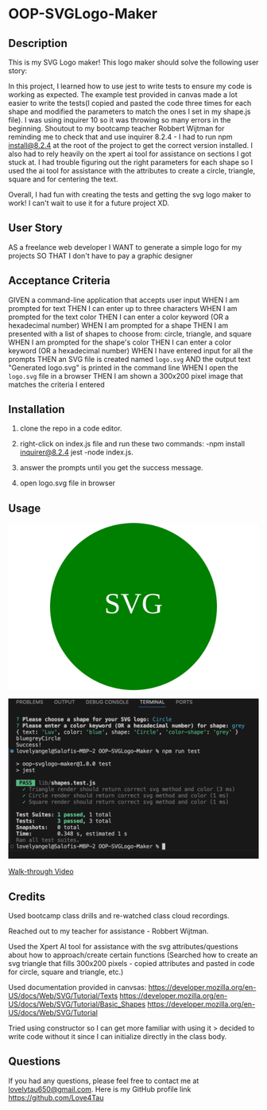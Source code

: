 # OOP-SVGLogo-Maker

## Description

This is my SVG Logo maker! This logo maker should solve the following user story:

In this project, I learned how to use jest to write tests to ensure my code is working as expected. The example test provided in canvas made a lot easier to write the tests(I copied and pasted the code three times for each shape and modified the parameters to match the ones I set in my shape.js file). I was using inquirer 10 so it was throwing so many errors in the beginning. Shoutout to my bootcamp teacher Robbert Wijtman for reminding me to check that and use inquirer 8.2.4 - I had to run npm install@8.2.4 at the root of the project to get the correct version installed. I also had to rely heavily on the xpert ai tool for assistance on sections I got stuck at. I had trouble figuring out the right parameters for each shape so I used the ai tool for assistance with the attributes to create a circle, triangle, square and for centering the text.
 
 Overall, I had fun with creating the tests and getting the svg logo maker to work! I can't wait to use it for a future project XD.

## User Story
AS a freelance web developer
I WANT to generate a simple logo for my projects
SO THAT I don't have to pay a graphic designer

## Acceptance Criteria
GIVEN a command-line application that accepts user input
WHEN I am prompted for text
THEN I can enter up to three characters
WHEN I am prompted for the text color
THEN I can enter a color keyword (OR a hexadecimal number)
WHEN I am prompted for a shape
THEN I am presented with a list of shapes to choose from: circle, triangle, and square
WHEN I am prompted for the shape's color
THEN I can enter a color keyword (OR a hexadecimal number)
WHEN I have entered input for all the prompts
THEN an SVG file is created named `logo.svg`
AND the output text "Generated logo.svg" is printed in the command line
WHEN I open the `logo.svg` file in a browser
THEN I am shown a 300x200 pixel image that matches the criteria I entered

## Installation

1) clone the repo in a code editor.

2) right-click on index.js file and run these two commands:
    -npm install inquirer@8.2.4 jest 
    -node index.js.

3) answer the prompts until you get the success message.

4) open logo.svg file in browser

## Usage 

![alt text](./assets/images/circle.svg)

![alt text](./assets/images/Successful%20tests.png)

[Walk-through Video](https://drive.google.com/file/d/1qz6SXjsJ3fxrqNSjNY1Q94mFl6m8cnH_/view?usp=sharing)

## Credits

Used bootcamp class drills and re-watched class cloud recordings.

Reached out to my teacher for assistance - Robbert Wijtman.

Used the Xpert AI tool for assistance with the svg attributes/questions about how to approach/create certain functions (Searched how to create an svg triangle that fills 300x200 pixels - copied attributes and pasted in code for circle, square and triangle, etc.)

Used documentation provided in canvsas:
https://developer.mozilla.org/en-US/docs/Web/SVG/Tutorial/Texts
https://developer.mozilla.org/en-US/docs/Web/SVG/Tutorial/Basic_Shapes
https://developer.mozilla.org/en-US/docs/Web/SVG/Tutorial

Tried using constructor so I can get more familiar with using it > decided to write code without it since I can initialize directly in the class body.



## Questions
If you had any questions, please feel free to contact me at lovelytau650@gmail.com.
Here is my GitHub profile link https://github.com/Love4Tau
